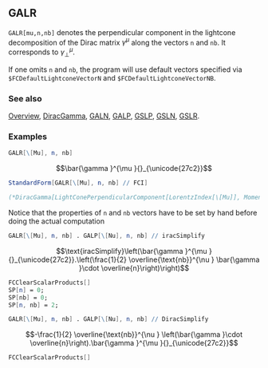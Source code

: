 ```mathematica
 
```

## GALR

`GALR[mu,n,nb]` denotes the perpendicular component in the lightcone decomposition of the Dirac matrix $\gamma^{\mu }$  along the vectors `n` and `nb`. It corresponds to $\gamma^{\mu}_{\perp}$.

If one omits `n` and `nb`, the program will use default vectors specified via `$FCDefaultLightconeVectorN` and `$FCDefaultLightconeVectorNB`.

### See also

[Overview](Extra/FeynCalc.md), [DiracGamma](DiracGamma.md), [GALN](GALN.md), [GALP](GALP.md), [GSLP](GSLP.md), [GSLN](GSLN.md), [GSLR](GSLR.md).

### Examples

```mathematica
GALR[\[Mu], n, nb]
```

$$\bar{\gamma }^{\mu }{}_{\unicode{27c2}}$$

```mathematica
StandardForm[GALR[\[Mu], n, nb] // FCI]

(*DiracGamma[LightConePerpendicularComponent[LorentzIndex[\[Mu]], Momentum[n], Momentum[nb]]]*)
```

Notice that the properties of `n` and `nb` vectors have to be set by hand before doing the actual computation

```mathematica
GALR[\[Mu], n, nb] . GALP[\[Nu], n, nb] // iracSimplify
```

$$\text{iracSimplify}\left(\bar{\gamma }^{\mu }{}_{\unicode{27c2}}.\left(\frac{1}{2} \overline{\text{nb}}^{\nu } \bar{\gamma }\cdot \overline{n}\right)\right)$$

```mathematica
FCClearScalarProducts[]
SP[n] = 0;
SP[nb] = 0;
SP[n, nb] = 2;
```

```mathematica
GALR[\[Mu], n, nb] . GALP[\[Nu], n, nb] // DiracSimplify
```

$$-\frac{1}{2} \overline{\text{nb}}^{\nu } \left(\bar{\gamma }\cdot \overline{n}\right).\bar{\gamma }^{\mu }{}_{\unicode{27c2}}$$

```mathematica
FCClearScalarProducts[]
```